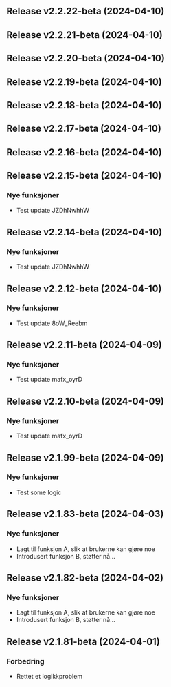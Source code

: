 ## Release v2.2.22-beta (2024-04-10)

## Release v2.2.21-beta (2024-04-10)

## Release v2.2.20-beta (2024-04-10)

## Release v2.2.19-beta (2024-04-10)

## Release v2.2.18-beta (2024-04-10)

## Release v2.2.17-beta (2024-04-10)

## Release v2.2.16-beta (2024-04-10)

## Release v2.2.15-beta (2024-04-10)

### Nye funksjoner

- Test update JZDhNwhhW

## Release v2.2.14-beta (2024-04-10)

### Nye funksjoner

- Test update JZDhNwhhW

## Release v2.2.12-beta (2024-04-10)

### Nye funksjoner

- Test update 8oW_Reebm

## Release v2.2.11-beta (2024-04-09)

### Nye funksjoner

- Test update mafx_oyrD

## Release v2.2.10-beta (2024-04-09)

### Nye funksjoner

- Test update mafx_oyrD

## Release v2.1.99-beta (2024-04-09)

### Nye funksjoner

- Test some logic

## Release v2.1.83-beta (2024-04-03)

### Nye funksjoner

- Lagt til funksjon A, slik at brukerne kan gjøre noe
- Introdusert funksjon B, støtter nå...

## Release v2.1.82-beta (2024-04-02)

### Nye funksjoner

- Lagt til funksjon A, slik at brukerne kan gjøre noe
- Introdusert funksjon B, støtter nå...

## Release v2.1.81-beta (2024-04-01)

### Forbedring

- Rettet et logikkproblem
